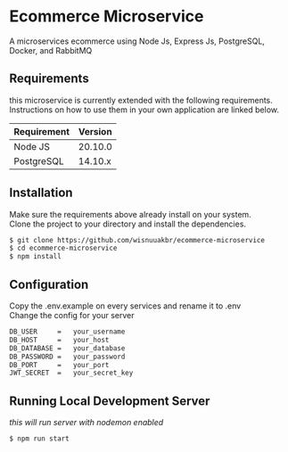 # Ecommerce Microservice

A microservices ecommerce using Node Js, Express Js, PostgreSQL, Docker, and RabbitMQ

## Requirements

this microservice is currently extended with the following requirements.  
Instructions on how to use them in your own application are linked below.

| Requirement | Version |
| ----------- | ------- |
| Node JS     | 20.10.0 |
| PostgreSQL  | 14.10.x |

## Installation

Make sure the requirements above already install on your system.  
Clone the project to your directory and install the dependencies.

```bash
$ git clone https://github.com/wisnuuakbr/ecommerce-microservice
$ cd ecommerce-microservice
$ npm install
```

## Configuration

Copy the .env.example on every services and rename it to .env  
Change the config for your server

```bash
DB_USER     =   your_username
DB_HOST     =   your_host
DB_DATABASE =   your_database
DB_PASSWORD =   your_password
DB_PORT     =   your_port
JWT_SECRET  =   your_secret_key
```

## Running Local Development Server

_this will run server with nodemon enabled_

```bash
$ npm run start
```

<!-- ## Endpoints

These are the endpoints we will use to create, read, update and delete the course data.

```bash
DROP ENDPOINT HERE!
``` -->
